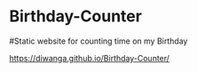 # Birthday-Counter
#Static website for counting time on my Birthday

https://diwanga.github.io/Birthday-Counter/
